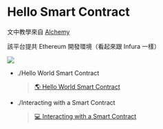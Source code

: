 # Hello Smart Contract

文中教學來自 [Alchemy](https://docs.alchemy.com/alchemy/)

該平台提共 Ethereum 開發環境（看起來跟 Infura 一樣）

![](https://gblobscdn.gitbook.com/assets%2F-MB17w56kk7ZnRMWdqOL%2F-MCgxfZvPLCmH_wtYsNi%2F-MCh3kuwNocXoDi0gvFu%2FScreen%20Shot%202020-07-20%20at%209.33.44%20AM.png?alt=media&token=c23f6661-aa7a-4bfd-af88-a314277275a9)

- ./Hello World Smart Contract

  > [🌎 Hello World Smart Contract](https://docs.alchemy.com/alchemy/tutorials/hello-world-smart-contract)

- ./Interacting with a Smart Contract

  > [💻 Interacting with a Smart Contract](https://docs.alchemy.com/alchemy/tutorials/hello-world-smart-contract/interacting-with-a-smart-contract)